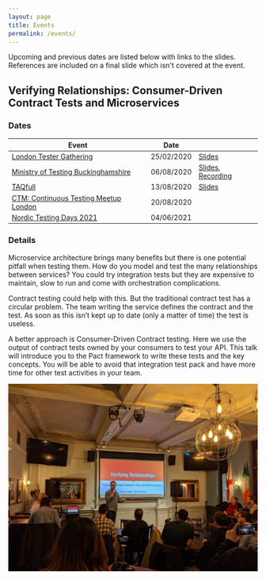 ```yaml
---
layout: page
title: Events
permalink: /events/
---
```


Upcoming and previous dates are listed below with links to the slides. References are included on a final slide which isn't covered at the event.

## Verifying Relationships: Consumer-Driven Contract Tests and Microservices

### Dates

| Event                                                             | Date       |                                                                       |
| ----------------------------------------------------------------- | ---------- |-----------------------------------------------------------------------|
| [London Tester Gathering](http://bit.ly/3955bXU)                  | 25/02/2020 | [Slides](http://bit.ly/2TmIgAq)                                       |
| [Ministry of Testing Buckinghamshire](https://bit.ly/32i7wht)     | 06/08/2020 | [Slides](https://bit.ly/31qeLC7), [Recording](https://bit.ly/3kzGZCZ) |
| [TAQfull](https://bit.ly/2B21CWA)                                 | 13/08/2020 | [Slides](https://bit.ly/31RB4Ay)                                      |
| [CTM: Continuous Testing Meetup London](https://bit.ly/3a16Oam)   | 20/08/2020 |                                                                       |
| [Nordic Testing Days 2021](http://bit.ly/32wn3rY)                 | 04/06/2021 |                                                                       |

### Details

Microservice architecture brings many benefits but there is one potential pitfall when testing them.
How do you model and test the many relationships between services? You could try integration tests but they are expensive to maintain,
slow to run and come with orchestration complications.

Contract testing could help with this. But the traditional contract test has a circular problem.
The team writing the service defines the contract and the test.
As soon as this isn’t kept up to date (only a matter of time) the test is useless.

A better approach is Consumer-Driven Contract testing. Here we use the output of contract tests owned by your consumers to test your API.
This talk will introduce you to the Pact framework to write these tests and the key concepts.
You will be able to avoid that integration test pack and have more time for other test activities in your team.

![Speaking at London Tester Gathering](/assets/img/events/verify_relationships.jpg)
